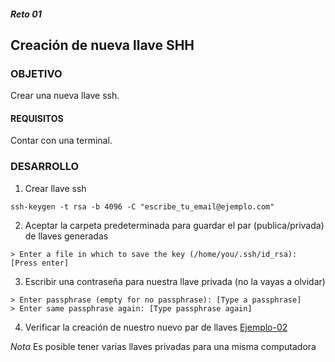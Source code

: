 ##### Reto 01
## Creación de nueva llave SHH

### OBJETIVO
Crear una nueva llave ssh.

#### REQUISITOS

Contar con una terminal.

### DESARROLLO
1. Crear llave ssh
```
ssh-keygen -t rsa -b 4096 -C "escribe_tu_email@ejemplo.com"
```

2. Aceptar la carpeta predeterminada para guardar el par (publica/privada) de llaves generadas
```
> Enter a file in which to save the key (/home/you/.ssh/id_rsa): [Press enter]
```

3. Escribir una contraseña para nuestra llave privada (no la vayas a olvidar)
```
> Enter passphrase (empty for no passphrase): [Type a passphrase]
> Enter same passphrase again: [Type passphrase again]
```

4. Verificar la creación de nuestro nuevo par de llaves [Ejemplo-02](../Ejemplo-02)

_Nota_ Es posible tener varias llaves privadas para una misma computadora